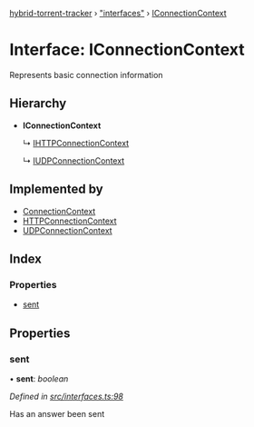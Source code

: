 [hybrid-torrent-tracker](../README.md) › ["interfaces"](../modules/_interfaces_.md) › [IConnectionContext](_interfaces_.iconnectioncontext.md)

# Interface: IConnectionContext

Represents basic connection information

## Hierarchy

* **IConnectionContext**

  ↳ [IHTTPConnectionContext](_interfaces_.ihttpconnectioncontext.md)

  ↳ [IUDPConnectionContext](_interfaces_.iudpconnectioncontext.md)

## Implemented by

* [ConnectionContext](../classes/_contexts_connections_context_.connectioncontext.md)
* [HTTPConnectionContext](../classes/_contexts_connections_http_.httpconnectioncontext.md)
* [UDPConnectionContext](../classes/_contexts_connections_udp_.udpconnectioncontext.md)

## Index

### Properties

* [sent](_interfaces_.iconnectioncontext.md#sent)

## Properties

###  sent

• **sent**: *boolean*

*Defined in [src/interfaces.ts:98](https://github.com/negezor/hybrid-torrent-tracker/blob/c8824be/src/interfaces.ts#L98)*

Has an answer been sent
